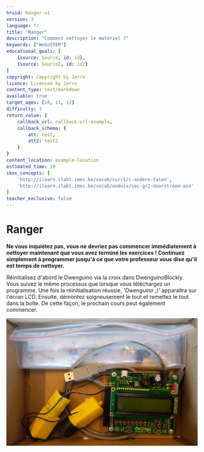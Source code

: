 ```yaml
---
hruid: Ranger-v1
version: 3
language: fr
title: "Ranger"
description: "Comment nettoyer le matériel ?"
keywords: ["WeGoSTEM"]
educational_goals: [
    {source: Source, id: id}, 
    {source: Source2, id: id2}
]
copyright: Copyright by Jerro
licence: Licenced by Jerro
content_type: text/markdown
available: true
target_ages: [10, 11, 12]
difficulty: 3
return_value: {
    callback_url: callback-url-example,
    callback_schema: {
        att: test,
        att2: test2
    }
}
content_location: example-location
estimated_time: 10
skos_concepts: [
    'http://ilearn.ilabt.imec.be/vocab/curr1/c-andere-talen', 
    'http://ilearn.ilabt.imec.be/vocab/ondniv/sec-gr2-doorstroom-aso'
]
teacher_exclusive: false
---
```


# Ranger

**Ne vous inquiétez pas, vous ne devriez pas commencer immédiatement à nettoyer maintenant que vous avez terminé les exercices ! Continuez simplement à programmer jusqu'à ce que votre professeur vous dise qu'il est temps de nettoyer.**

Réinitialisez d'abord le Dwenguino via la croix dans DwenguinoBlockly. Vous suivez le même processus que lorsque vous téléchargez un programme. Une fois la réinitialisation réussie, *'Dwenguino ;)'* apparaîtra sur l'écran LCD.
Ensuite, démontez soigneusement le tout et remettez le tout dans la boîte. De cette façon, le prochain cours peut également commencer.

![Boîte nettoyée](embed/wegostem-doos.jpg "boîte nettoyée")